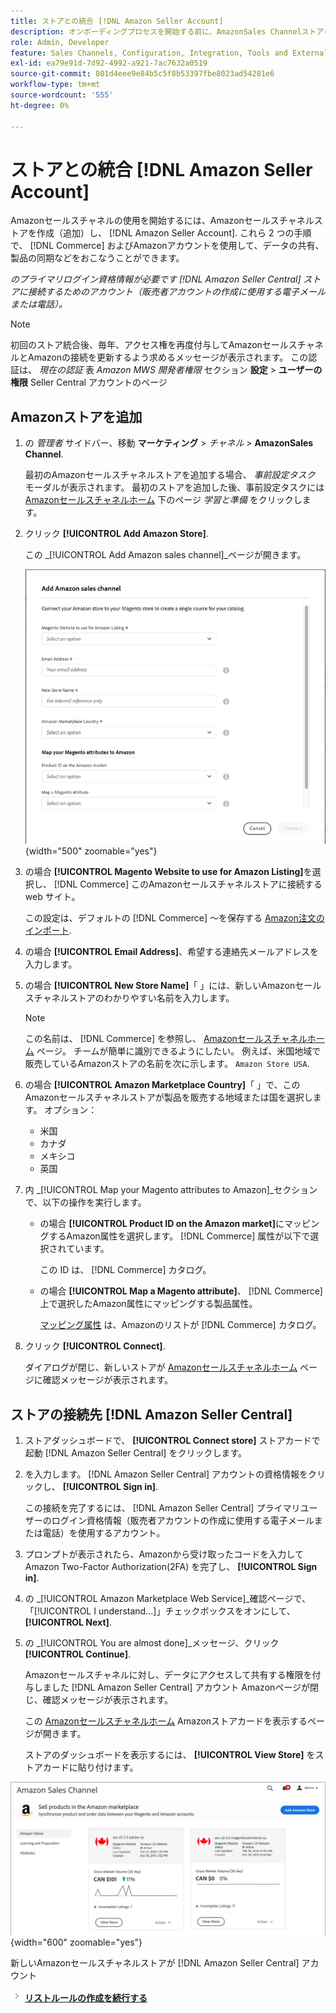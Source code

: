 ```yaml
---
title: ストアとの統合 [!DNL Amazon Seller Account]
description: オンボーディングプロセスを開始する前に、AmazonSales Channelストアを作成（追加）し、Amazonセラーアカウントに接続する必要があります。
role: Admin, Developer
feature: Sales Channels, Configuration, Integration, Tools and External Services
exl-id: ea79e91d-7d92-4992-a921-7ac7632a0519
source-git-commit: 801d4eee9e84b5c5f8b53397fbe8023ad54281e6
workflow-type: tm+mt
source-wordcount: '555'
ht-degree: 0%

---
```


# ストアとの統合 [!DNL Amazon Seller Account]

Amazonセールスチャネルの使用を開始するには、Amazonセールスチャネルストアを作成（追加）し、 [!DNL Amazon Seller Account]. これら 2 つの手順で、 [!DNL Commerce] およびAmazonアカウントを使用して、データの共有、製品の同期などをおこなうことができます。

_のプライマリログイン資格情報が必要です [!DNL Amazon Seller Central] ストアに接続するためのアカウント（販売者アカウントの作成に使用する電子メールまたは電話）。_

>[!NOTE]
>
>初回のストア統合後、毎年、アクセス権を再度付与してAmazonセールスチャネルとAmazonの接続を更新するよう求めるメッセージが表示されます。 この認証は、 _現在の認証_ 表 _Amazon MWS 開発者権限_ セクション **設定** > **ユーザーの権限** Seller Central アカウントのページ

## Amazonストアを追加

1. の _管理者_ サイドバー、移動 **マーケティング** > _チャネル_ > **AmazonSales Channel**.

   最初のAmazonセールスチャネルストアを追加する場合、 _事前設定タスク_ モーダルが表示されます。 最初のストアを追加した後、事前設定タスクには [Amazonセールスチャネルホーム](./amazon-sales-channel-home.md) 下のページ _学習と準備_ をクリックします。

1. クリック **[!UICONTROL Add Amazon Store]**.

   この _[!UICONTROL Add Amazon sales channel]_ページが開きます。

   ![Amazonセールスチャネルストアを追加する](assets/amazon-store-integration.png){width="500" zoomable="yes"}

1. の場合 **[!UICONTROL Magento Website to use for Amazon Listing]**&#x200B;を選択し、 [!DNL Commerce] このAmazonセールスチャネルストアに接続する web サイト。

   この設定は、デフォルトの [!DNL Commerce] ～を保存する [Amazon注文のインポート](./order-settings.md).

1. の場合 **[!UICONTROL Email Address]**、希望する連絡先メールアドレスを入力します。

1. の場合 **[!UICONTROL New Store Name]**「 」には、新しいAmazonセールスチャネルストアのわかりやすい名前を入力します。

   >[!NOTE]
   >
   >この名前は、 [!DNL Commerce] を参照し、 [Amazonセールスチャネルホーム](./amazon-sales-channel-home.md) ページ。 チームが簡単に識別できるようにしたい。 例えば、米国地域で販売しているAmazonストアの名前を次に示します。 `Amazon Store USA`.

1. の場合 **[!UICONTROL Amazon Marketplace Country]**「 」で、このAmazonセールスチャネルストアが製品を販売する地域または国を選択します。 オプション：

   - 米国
   - カナダ
   - メキシコ
   - 英国

1. 内 _[!UICONTROL Map your Magento attributes to Amazon]_セクションで、以下の操作を実行します。

   - の場合 **[!UICONTROL Product ID on the Amazon market]**&#x200B;にマッピングするAmazon属性を選択します。 [!DNL Commerce] 属性が以下で選択されています。

     この ID は、 [!DNL Commerce] カタログ。

   - の場合 **[!UICONTROL Map a Magento attribute]**、 [!DNL Commerce] 上で選択したAmazon属性にマッピングする製品属性。

     [マッピング属性](./ob-creating-magento-attributes.md) は、Amazonのリストが [!DNL Commerce] カタログ。

1. クリック **[!UICONTROL Connect]**.

   ダイアログが閉じ、新しいストアが [Amazonセールスチャネルホーム](./amazon-sales-channel-home.md) ページに確認メッセージが表示されます。

## ストアの接続先 [!DNL Amazon Seller Central]

1. ストアダッシュボードで、 **[!UICONTROL Connect store]** ストアカードで起動 [!DNL Amazon Seller Central] をクリックします。

1. を入力します。 [!DNL Amazon Seller Central] アカウントの資格情報をクリックし、 **[!UICONTROL Sign in]**.

   この接続を完了するには、 [!DNL Amazon Seller Central] プライマリユーザーのログイン資格情報（販売者アカウントの作成に使用する電子メールまたは電話）を使用するアカウント。

1. プロンプトが表示されたら、Amazonから受け取ったコードを入力してAmazon Two-Factor Authorization(2FA) を完了し、 **[!UICONTROL Sign in]**.

1. の _[!UICONTROL Amazon Marketplace Web Service]_確認ページで、「[!UICONTROL I understand...]」チェックボックスをオンにして、**[!UICONTROL Next]**.

1. の _[!UICONTROL You are almost done]_メッセージ、クリック&#x200B;**[!UICONTROL Continue]**.

   Amazonセールスチャネルに対し、データにアクセスして共有する権限を付与しました [!DNL Amazon Seller Central] アカウント Amazonページが閉じ、確認メッセージが表示されます。

   この [Amazonセールスチャネルホーム](./amazon-sales-channel-home.md) Amazonストアカードを表示するページが開きます。

   ストアのダッシュボードを表示するには、 **[!UICONTROL View Store]** をストアカードに貼り付けます。

![Amazonセールスチャネルホームに新しいストアカードが付いた](assets/asc-dashboard-after-2fa.png){width="600" zoomable="yes"}

新しいAmazonセールスチャネルストアが [!DNL Amazon Seller Central] アカウント

![次のアイコン](assets/btn-next.png) [**リストルールの作成を続行する**](./ob-create-listing-rule.md)
